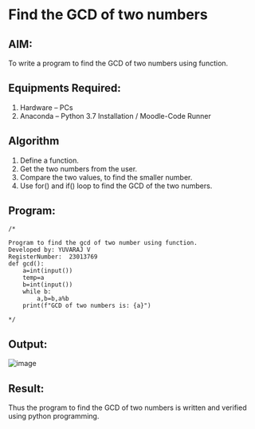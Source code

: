 # Find the GCD of two numbers

## AIM:
To write a program to find the GCD of two numbers using function.

## Equipments Required:
1. Hardware – PCs
2. Anaconda – Python 3.7 Installation / Moodle-Code Runner

## Algorithm
1. Define a function.
2. Get the two numbers from the user.
3. Compare the two values, to find the smaller number.
4. Use for() and if() loop to find the GCD of the two numbers.

## Program:
```
/*

Program to find the gcd of two number using function.
Developed by: YUVARAJ V
RegisterNumber:  23013769
def gcd():
    a=int(input())
    temp=a
    b=int(input())
    while b:
        a,b=b,a%b
    print(f"GCD of two numbers is: {a}")

*/
```

## Output:
![image](https://github.com/YuvarajVB/GCD-of-two-numbers/assets/151488375/939d441e-2249-4c27-b8af-5c7386a300ec)




## Result:
Thus the program to find the GCD of two numbers is written and verified using python programming.
